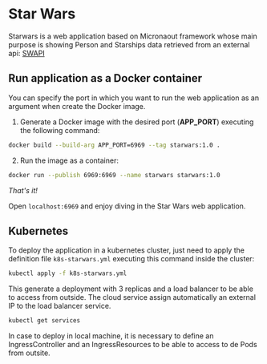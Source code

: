 # Star Wars

Starwars is a web application based on Micronaout framework whose main purpose is showing Person and Starships data retrieved from an external api: [SWAPI](https://swapi.dev/)

## Run application as a Docker container

You can specify the port in which you want to run the web application as an argument when create the Docker image.

1. Generate a Docker image with the desired port (**APP_PORT**) executing the following command:
```bash
docker build --build-arg APP_PORT=6969 --tag starwars:1.0 .
```
2. Run the image as a container:
```bash
docker run --publish 6969:6969 --name starwars starwars:1.0
```

*That's it!*

Open `localhost:6969` and enjoy diving in the Star Wars web application.


## Kubernetes
To deploy the application in a kubernetes cluster, just need to apply the definition file `k8s-starwars.yml` executing this command inside the cluster:
```bash
kubectl apply -f k8s-starwars.yml
```
This generate a deployment with 3 replicas and a load balancer to be able to access from outside. The cloud service assign automatically an external IP to the load balancer service.
```bash
kubectl get services
```

In case to deploy in local machine, it is necessary to define an IngressController and an IngressResources to be able to access to de Pods from outsite.
